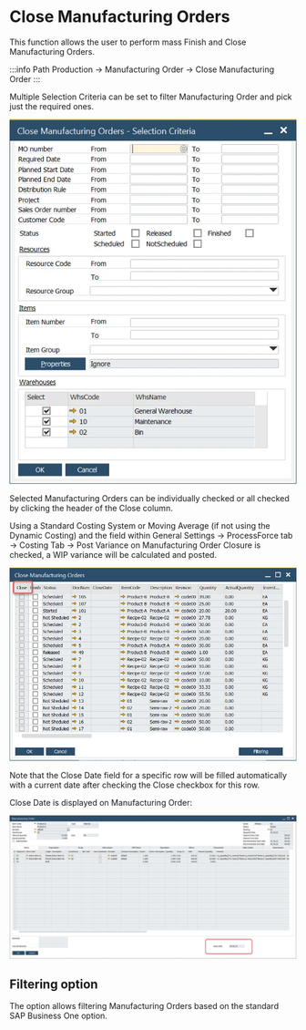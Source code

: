 # Close Manufacturing Orders

This function allows the user to perform mass Finish and Close Manufacturing Orders.

:::info Path
Production → Manufacturing Order → Close Manufacturing Order
:::

Multiple Selection Criteria can be set to filter Manufacturing Order and pick just the required ones.

![Close Manufacturing Orders](./media/close-manufacturing-orders.webp)

Selected Manufacturing Orders can be individually checked or all checked by clicking the header of the Close column.

Using a Standard Costing System or Moving Average (if not using the Dynamic Costing) and the field within General Settings → ProcessForce tab → Costing Tab → Post Variance on Manufacturing Order Closure is checked, a WIP variance will be calculated and posted.

![Close Manufacturing Orders](./media/close-manufacturing-orders-close.webp)

Note that the Close Date field for a specific row will be filled automatically with a current date after checking the Close checkbox for this row.

Close Date is displayed on Manufacturing Order:

![Close date](./media/closed-date.webp)

## Filtering option

The option allows filtering Manufacturing Orders based on the standard SAP Business One option.
